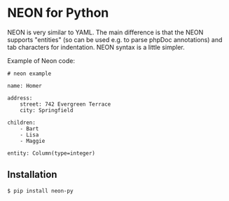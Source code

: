 NEON for Python
===============

NEON is very similar to YAML. The main difference is that the NEON supports "entities" (so can be used e.g. to parse phpDoc annotations) and tab characters for indentation. NEON syntax is a little simpler.

Example of Neon code:

```
# neon example

name: Homer

address:
    street: 742 Evergreen Terrace
    city: Springfield

children:
    - Bart
    - Lisa
    - Maggie

entity: Column(type=integer)
```

Installation
------------

```
$ pip install neon-py
```
